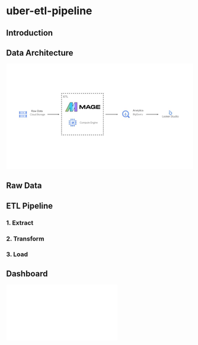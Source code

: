 # uber-etl-pipeline

## Introduction


## Data Architecture

![Data Architecture](data-architecture.jpg)


## Raw Data


## ETL Pipeline

### 1. Extract

### 2. Transform

### 3. Load

## Dashboard

![Uber Analytics Dashboard](uber-analytics-dashboard.pdf)


